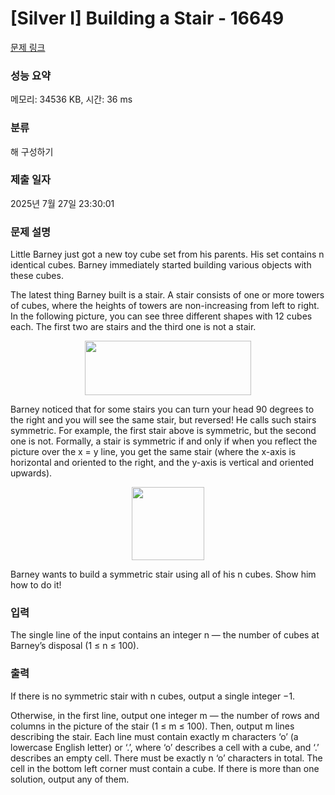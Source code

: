 # [Silver I] Building a Stair - 16649 

[문제 링크](https://www.acmicpc.net/problem/16649) 

### 성능 요약

메모리: 34536 KB, 시간: 36 ms

### 분류

해 구성하기

### 제출 일자

2025년 7월 27일 23:30:01

### 문제 설명

<p>Little Barney just got a new toy cube set from his parents. His set contains n identical cubes. Barney immediately started building various objects with these cubes.</p>

<p>The latest thing Barney built is a stair. A stair consists of one or more towers of cubes, where the heights of towers are non-increasing from left to right. In the following picture, you can see three different shapes with 12 cubes each. The first two are stairs and the third one is not a stair.</p>

<p style="text-align: center;"><img alt="" src="https://upload.acmicpc.net/7243fc1c-b5a6-4896-9477-f2f59d0b99a6/-/preview/" style="width: 266px; height: 87px;"></p>

<p>Barney noticed that for some stairs you can turn your head 90 degrees to the right and you will see the same stair, but reversed! He calls such stairs symmetric. For example, the first stair above is symmetric, but the second one is not. Formally, a stair is symmetric if and only if when you reflect the picture over the x = y line, you get the same stair (where the x-axis is horizontal and oriented to the right, and the y-axis is vertical and oriented upwards).</p>

<p style="text-align: center;"><img alt="" src="https://upload.acmicpc.net/8c33cb72-69e6-4797-9077-a6641f69a7ce/-/preview/" style="width: 116px; height: 117px;"></p>

<p>Barney wants to build a symmetric stair using all of his n cubes. Show him how to do it!</p>

### 입력 

 <p>The single line of the input contains an integer n — the number of cubes at Barney’s disposal (1 ≤ n ≤ 100).</p>

### 출력 

 <p>If there is no symmetric stair with n cubes, output a single integer −1.</p>

<p>Otherwise, in the first line, output one integer m — the number of rows and columns in the picture of the stair (1 ≤ m ≤ 100). Then, output m lines describing the stair. Each line must contain exactly m characters ‘o’ (a lowercase English letter) or ‘.’, where ‘o’ describes a cell with a cube, and ‘.’ describes an empty cell. There must be exactly n ‘o’ characters in total. The cell in the bottom left corner must contain a cube. If there is more than one solution, output any of them.</p>

